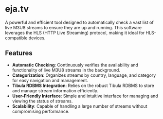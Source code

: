 # eja.tv

A powerful and efficient tool designed to automatically check a vast list of live M3U8 streams to ensure they are up and running. This software leverages the HLS (HTTP Live Streaming) protocol, making it ideal for HLS-compatible devices.

## Features

- **Automatic Checking**: Continuously verifies the availability and functionality of live M3U8 streams in the background.
- **Categorization**: Organizes streams by country, language, and category for easy navigation and management.
- **Tibula RDBMS Integration**: Relies on the robust Tibula RDBMS to store and manage stream information efficiently.
- **User-Friendly Interface**: Simple and intuitive interface for managing and viewing the status of streams.
- **Scalability**: Capable of handling a large number of streams without compromising performance.
